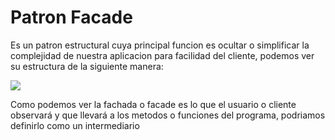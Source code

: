 <h1>Patron Facade</h1>

<p>Es un patron estructural cuya principal funcion es ocultar o simplificar la complejidad de nuestra aplicacion para facilidad del cliente, podemos ver su estructura de la siguiente manera:</p>

<img src="https://reactiveprogramming.io/books/patterns/img/patterns/facade2.png">

<p>Como podemos ver la fachada o facade es lo que el usuario o cliente observará y que llevará a los metodos o funciones del programa, podriamos definirlo como un intermediario</p>